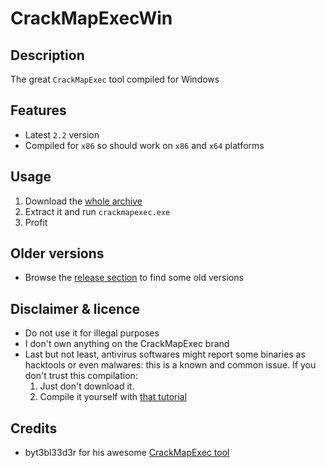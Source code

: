 CrackMapExecWin
=================

Description
-----------
The great `CrackMapExec` tool compiled for Windows

Features
--------
* Latest `2.2` version
* Compiled for `x86` so should work on `x86` and `x64` platforms
 

Usage
-----
1. Download the [whole archive](https://github.com/maaaaz/CrackMapExecWin/releases/download/v2.2/CrackMapExecWin_v2.2.zip)
2. Extract it and run `crackmapexec.exe`
3. Profit


Older versions
--------------
* Browse the [release section](https://github.com/maaaaz/CrackMapExecWin/releases) to find some old versions


Disclaimer & licence 
---------------------
* Do not use it for illegal purposes
* I don't own anything on the CrackMapExec brand
* Last but not least, antivirus softwares might report some binaries as hacktools or even malwares: this is a known and common issue. If you don't trust this compilation: 
  1. Just don't download it.
  2. Compile it yourself with [that tutorial](https://github.com/maaaaz/CrackMapExecWin/wiki/How-to-compile-CrackMapExec-for-Windows)

Credits
-------
* byt3bl33d3r for his awesome [CrackMapExec tool](https://github.com/byt3bl33d3r/CrackMapExec)